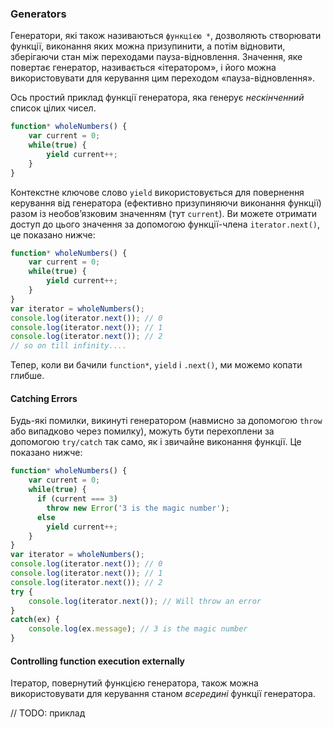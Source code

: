 ### Generators
Генератори, які також називаються `функцією *`, дозволяють створювати функції, виконання яких можна призупинити, а потім відновити, зберігаючи стан між переходами пауза-відновлення. Значення, яке повертає генератор, називається «ітератором», і його можна використовувати для керування цим переходом «пауза-відновлення».

Ось простий приклад функції генератора, яка генерує *нескінченний* список цілих чисел.

```ts
function* wholeNumbers() {
    var current = 0;
    while(true) {
        yield current++;
    }
}
```

Контекстне ключове слово `yield` використовується для повернення керування від генератора (ефективно призупиняючи виконання функції) разом із необов’язковим значенням (тут `current`). Ви можете отримати доступ до цього значення за допомогою функції-члена `iterator.next()`, це показано нижче:

```ts
function* wholeNumbers() {
    var current = 0;
    while(true) {
        yield current++;
    }
}
var iterator = wholeNumbers();
console.log(iterator.next()); // 0
console.log(iterator.next()); // 1
console.log(iterator.next()); // 2
// so on till infinity....
```

Тепер, коли ви бачили `function*`, `yield` і `.next()`, ми можемо копати глибше.

#### Catching Errors
Будь-які помилки, викинуті генератором (навмисно за допомогою `throw` або випадково через помилку), можуть бути перехоплени за допомогою `try/catch` так само, як і звичайне виконання функції. Це показано нижче:

```ts
function* wholeNumbers() {
    var current = 0;
    while(true) {
      if (current === 3)
        throw new Error('3 is the magic number');
      else
        yield current++;
    }
}
var iterator = wholeNumbers();
console.log(iterator.next()); // 0
console.log(iterator.next()); // 1
console.log(iterator.next()); // 2
try {
    console.log(iterator.next()); // Will throw an error
}
catch(ex) {
    console.log(ex.message); // 3 is the magic number
}
```

#### Controlling function execution externally
Ітератор, повернутий функцією генератора, також можна використовувати для керування станом *всередині* функції генератора.

// TODO: приклад
